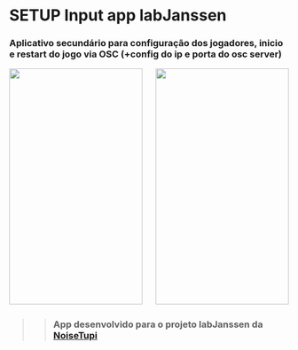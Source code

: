 # SETUP Input app labJanssen

### Aplicativo secundário para configuração dos jogadores, inicio e restart do jogo via OSC (+config do ip e porta do osc server)

<img src="https://user-images.githubusercontent.com/67715164/167052724-ea622759-9dc6-485b-9ff3-d37ea0d8af5b.png" width="240" height="426">&nbsp;&nbsp;&nbsp;&nbsp;&nbsp;  <img src="https://user-images.githubusercontent.com/67715164/167052828-0891acde-bafc-4c88-a77f-b0523bbac6bc.png" width="240" height="426">






>>### App desenvolvido para o projeto labJanssen da [NoiseTupi](https://noisetupi.com.br/)
